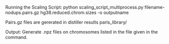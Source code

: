 Running the Scaling Script:
python scaling_script_multiprocess.py filename-nodups.pairs.gz hg38.reduced.chrom.sizes -o outputname

Pairs.gz files are gererated in distiller results paris_library/

Output:
Generate .npz files on chromosomes listed in the file given in the command.
